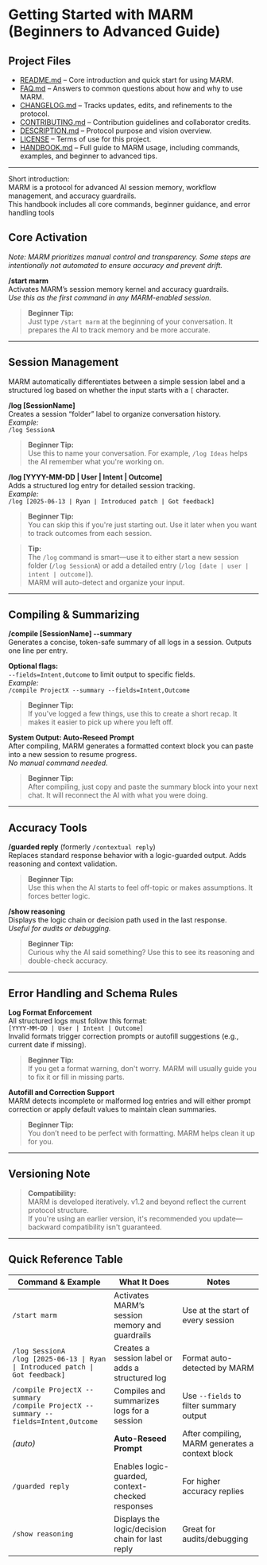 # Getting Started with MARM (**Beginners to Advanced Guide**)

## Project Files

- [README.md](README.md) – Core introduction and quick start for using MARM.  
- [FAQ.md](FAQ.md) – Answers to common questions about how and why to use MARM.  
- [CHANGELOG.md](CHANGELOG.md) – Tracks updates, edits, and refinements to the protocol.  
- [CONTRIBUTING.md](CONTRIBUTING.md) – Contribution guidelines and collaborator credits.  
- [DESCRIPTION.md](DESCRIPTION.md) – Protocol purpose and vision overview.  
- [LICENSE](LICENSE) – Terms of use for this project.
- [HANDBOOK.md](HANDBOOK.md) – Full guide to MARM usage, including commands, examples, and beginner to advanced tips.

---

Short introduction:  
MARM is a protocol for advanced AI session memory, workflow management, and accuracy guardrails.  
This handbook includes all core commands, beginner guidance, and error handling tools

## Core Activation

*Note: MARM prioritizes manual control and transparency. Some steps are intentionally not automated to ensure accuracy and prevent drift.*

**/start marm**  
Activates MARM’s session memory kernel and accuracy guardrails.  
*Use this as the first command in any MARM-enabled session.*

> **Beginner Tip:**  
> Just type `/start marm` at the beginning of your conversation. It prepares the AI to track memory and be more accurate.

---

## Session Management

MARM automatically differentiates between a simple session label and a structured log based on whether the input starts with a `[` character.

**/log [SessionName]**  
Creates a session “folder” label to organize conversation history.  
*Example:*  
`/log SessionA`

> **Beginner Tip:**  
> Use this to name your conversation. For example, `/log Ideas` helps the AI remember what you're working on.

**/log [YYYY-MM-DD | User | Intent | Outcome]**  
Adds a structured log entry for detailed session tracking.  
*Example:*  
`/log [2025-06-13 | Ryan | Introduced patch | Got feedback]`

> **Beginner Tip:**  
> You can skip this if you're just starting out. Use it later when you want to track outcomes from each session.

> **Tip:**  
> The `/log` command is smart—use it to either start a new session folder (`/log SessionA`) or add a detailed entry (`/log [date | user | intent | outcome]`).  
> MARM will auto-detect and organize your input.

---

## Compiling & Summarizing

**/compile [SessionName] --summary**  
Generates a concise, token-safe summary of all logs in a session. Outputs one line per entry.

**Optional flags:**  
`--fields=Intent,Outcome` to limit output to specific fields.  
*Example:*  
`/compile ProjectX --summary --fields=Intent,Outcome`

> **Beginner Tip:**  
> If you've logged a few things, use this to create a short recap. It makes it easier to pick up where you left off.

**System Output: Auto-Reseed Prompt**  
After compiling, MARM generates a formatted context block you can paste into a new session to resume progress.  
*No manual command needed.*

> **Beginner Tip:**  
> After compiling, just copy and paste the summary block into your next chat. It will reconnect the AI with what you were doing.

---

## Accuracy Tools

**/guarded reply** (formerly `/contextual reply`)  
Replaces standard response behavior with a logic-guarded output. Adds reasoning and context validation.

> **Beginner Tip:**  
> Use this when the AI starts to feel off-topic or makes assumptions. It forces better logic.

**/show reasoning**  
Displays the logic chain or decision path used in the last response.  
*Useful for audits or debugging.*

> **Beginner Tip:**  
> Curious why the AI said something? Use this to see its reasoning and double-check accuracy.

---

## Error Handling and Schema Rules

**Log Format Enforcement**  
All structured logs must follow this format:  
`[YYYY-MM-DD | User | Intent | Outcome]`  
Invalid formats trigger correction prompts or autofill suggestions (e.g., current date if missing).

> **Beginner Tip:**  
> If you get a format warning, don't worry. MARM will usually guide you to fix it or fill in missing parts.

**Autofill and Correction Support**  
MARM detects incomplete or malformed log entries and will either prompt correction or apply default values to maintain clean summaries.

> **Beginner Tip:**  
> You don’t need to be perfect with formatting. MARM helps clean it up for you.

---

## Versioning Note

> **Compatibility:**  
> MARM is developed iteratively. v1.2 and beyond reflect the current protocol structure.  
> If you're using an earlier version, it's recommended you update—backward compatibility isn't guaranteed.

---

## Quick Reference Table

| Command & Example                                                                 | What It Does                                      | Notes                                              |
|-----------------------------------------------------------------------------------|---------------------------------------------------|----------------------------------------------------|
| `/start marm`                                                                     | Activates MARM’s session memory and guardrails    | Use at the start of every session                  |
| `/log SessionA`<br>`/log [2025-06-13 \| Ryan \| Introduced patch \| Got feedback]`| Creates a session label or adds a structured log  | Format auto-detected by MARM                       |
| `/compile ProjectX --summary`<br>`/compile ProjectX --summary --fields=Intent,Outcome` | Compiles and summarizes logs for a session        | Use `--fields` to filter summary output            |
| *(auto)*                                                                          | **Auto-Reseed Prompt**                            | After compiling, MARM generates a context block    |
| `/guarded reply`                                                                  | Enables logic-guarded, context-checked responses  | For higher accuracy replies                        |
| `/show reasoning`                                                                 | Displays the logic/decision chain for last reply  | Great for audits/debugging                         |
